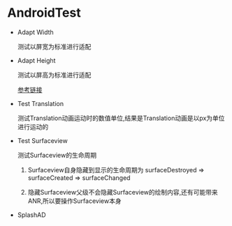 # AndroidTest

- Adapt Width

    测试以屏宽为标准进行适配

- Adapt Height

    测试以屏高为标准进行适配

    [参考链接](https://blankj.com/2018/12/18/android-adapt-screen-killer/)

- Test Translation

    测试Translation动画运动时的数值单位,结果是Translation动画是以px为单位进行运动的

- Test Surfaceview

    测试Surfaceview的生命周期

    1. Surfaceview自身隐藏到显示的生命周期为 surfaceDestroyed => surfaceCreated => surfaceChanged

    2. 隐藏Surfaceview父级不会隐藏Surfaceview的绘制内容,还有可能带来ANR,所以要操作Surfaceview本身

- SplashAD

